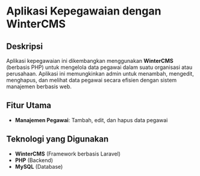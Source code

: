# Aplikasi Kepegawaian dengan WinterCMS

##  Deskripsi
Aplikasi kepegawaian ini dikembangkan menggunakan **WinterCMS** (berbasis PHP) untuk mengelola data pegawai dalam suatu organisasi atau perusahaan. Aplikasi ini memungkinkan admin untuk menambah, mengedit, menghapus, dan melihat data pegawai secara efisien dengan sistem manajemen berbasis web.

## Fitur Utama
- **Manajemen Pegawai**: Tambah, edit, dan hapus data pegawai

## Teknologi yang Digunakan
- **WinterCMS** (Framework berbasis Laravel)
- **PHP** (Backend)
- **MySQL** (Database)
